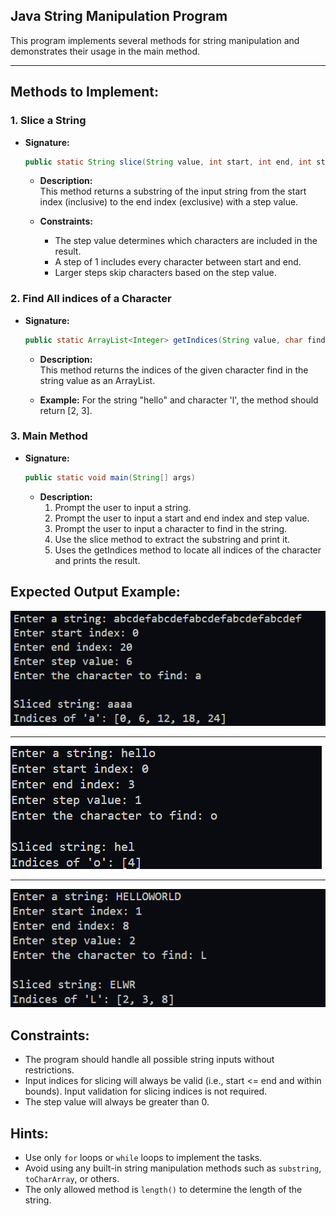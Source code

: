 ## Java String Manipulation Program

This program implements several methods for string manipulation and demonstrates their usage in the main method.

---

## Methods to Implement:

### 1. **Slice a String**
- **Signature:**  
  ```java
  public static String slice(String value, int start, int end, int step)
  ```

  - **Description:**  
    This method returns a substring of the input string from the start index (inclusive) to the end index (exclusive) with a step value.

  - **Constraints:**
    - The step value determines which characters are included in the result.
    - A step of 1 includes every character between start and end.
    - Larger steps skip characters based on the step value.

### 2. **Find All indices of a Character**  
  - **Signature:**  
    ```java
    public static ArrayList<Integer> getIndices(String value, char find)
    ```
    - **Description:**  
      This method returns the indices of the given character find in the string value as an ArrayList<Integer>.

    - **Example:** 
      For the string "hello" and character 'l', the method should return [2, 3].

### 3. **Main Method**  
  - **Signature:**  
    ```java
    public static void main(String[] args)
    ```
    - **Description:**  
      1. Prompt the user to input a string.
      2. Prompt the user to input a start and end index and step value.
      3. Prompt the user to input a character to find in the string.
      4. Use the slice method to extract the substring and print it.
      5. Uses the getIndices method to locate all indices of the character and prints the result.


## Expected Output Example:

![](./assets/1.png)

---

![](./assets/2.png)

---

![](./assets/3.png)


## Constraints:
- The program should handle all possible string inputs without restrictions.
- Input indices for slicing will always be valid (i.e., start <= end and within bounds). Input validation for slicing indices is not required.
- The step value will always be greater than 0.
 
## Hints:
- Use only `for` loops or `while` loops to implement the tasks.
- Avoid using any built-in string manipulation methods such as `substring`, `toCharArray`, or others.
- The only allowed method is `length()` to determine the length of the string.
